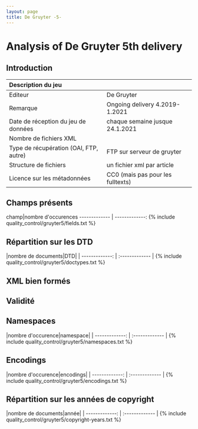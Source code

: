 ```yaml
---
layout: page
title: De Gruyter -5-
---
```

# Analysis of De Gruyter 5th delivery

## Introduction

|Description du jeu||
| :------------- | :------------- |
|Editeur|De Gruyter|
|Remarque|Ongoing delivery 4.2019-1.2021|
|Date de réception du jeu de données|chaque semaine jusque 24.1.2021|
|Nombre de fichiers XML||
|Type de récupération (OAI, FTP, autre)|FTP sur serveur de gruyter|
|Structure de fichiers|un fichier xml par article|
|Licence sur les métadonnées|CC0 (mais pas pour les fulltexts)|

## Champs présents

<div markdown="1">
champ|nombre d'occurences
------------- | -------------:
{% include quality_control/gruyter5/fields.txt %}
</div>



## Répartition sur les DTD

<div markdown="1">
|nombre de documents|DTD|
| -------------: | :------------- |
{% include quality_control/gruyter5/doctypes.txt %}
</div>



## XML bien formés


## Validité



## Namespaces

<div markdown="1">
|nombre d'occurence|namespace|
| -------------: | :------------- |
{% include quality_control/gruyter5/namespaces.txt %}
</div>

## Encodings

<div markdown="1">
|nombre d'occurence|encodings|
| -------------: | :------------- |
{% include quality_control/gruyter5/encodings.txt %}
</div>




## Répartition sur les années de copyright

<div markdown="1">
|nombre de documents|année|
| -------------: | :------------- |
{% include quality_control/gruyter5/copyright-years.txt %}
</div>
